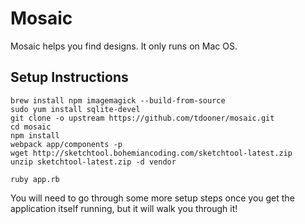 Mosaic
=================================================================

Mosaic helps you find designs. It only runs on Mac OS.

## Setup Instructions

```
brew install npm imagemagick --build-from-source
sudo yum install sqlite-devel
git clone -o upstream https://github.com/tdooner/mosaic.git
cd mosaic
npm install
webpack app/components -p
wget http://sketchtool.bohemiancoding.com/sketchtool-latest.zip
unzip sketchtool-latest.zip -d vendor

ruby app.rb
```

You will need to go through some more setup steps once you get the application
itself running, but it will walk you through it!
